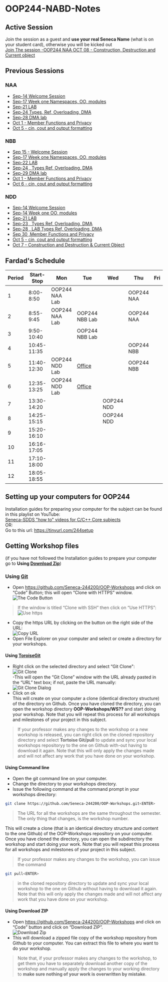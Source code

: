 ﻿# OOP244-NABD-Notes
## Active Session
Join the session as a guest and **use your real Seneca Name** (what is on your student card), otherwise you will be kicked out<br />
[Join The session -OOP244 NAA OCT 08 - Construction, Destruction and Current object](https://connect.rna2.blindsidenetworks.com/invite/to?c=_FPSL_oIjEpDI1DTfoEsGHChHyollvKWSukbH3Lglfw&m=839c746756d8e623bb4d82439687c61b8b32a441&t=1602158489912&u=senecacollege)
## Previous Sessions
### NAA
- [Sep-14 Welcome Session](https://recordings.rna2.blindsidenetworks.com/senecacollege/12baeedf861a7902e89765d88e4aafb6f7b4c761-1600087944853/capture/)
- [Sep-17 Week one Namespaces, OO, modules](https://recordings.rna2.blindsidenetworks.com/senecacollege/12baeedf861a7902e89765d88e4aafb6f7b4c761-1600342892095/capture/)
- [Sep-21 LAB](https://recordings.rna2.blindsidenetworks.com/senecacollege/12baeedf861a7902e89765d88e4aafb6f7b4c761-1600689537024/capture/)
- [Sep-24 Types, Ref, Overloading, DMA](https://recordings.rna2.blindsidenetworks.com/senecacollege/12baeedf861a7902e89765d88e4aafb6f7b4c761-1600948017766/capture/)
- [Sep-28 DMA lab](https://recordings.rna2.blindsidenetworks.com/senecacollege/12baeedf861a7902e89765d88e4aafb6f7b4c761-1601294475431/capture/)
- [Oct 1 - Member Functions and Privacy](https://recordings.rna2.blindsidenetworks.com/senecacollege/12baeedf861a7902e89765d88e4aafb6f7b4c761-1601552871671/capture/)
- [Oct 5 - cin, cout and output formatting](https://recordings.rna2.blindsidenetworks.com/senecacollege/12baeedf861a7902e89765d88e4aafb6f7b4c761-1601899793780/capture/)

### NBB
- [Sep 15 - Welcome Session](https://recordings.rna2.blindsidenetworks.com/senecacollege/bcebb786131e829872f20a9d7ca78d468daf25e2-1600174133417/capture/)
- [Sep-17 Week one Namespaces, OO, modules](https://recordings.rna2.blindsidenetworks.com/senecacollege/bcebb786131e829872f20a9d7ca78d468daf25e2-1600353332566/capture/)
- [Sep-22 LAB](https://recordings.rna2.blindsidenetworks.com/senecacollege/bcebb786131e829872f20a9d7ca78d468daf25e2-1600778638561/capture/)
- [Sep-24 , Types Ref, Overloading, DMA](https://recordings.rna2.blindsidenetworks.com/senecacollege/bcebb786131e829872f20a9d7ca78d468daf25e2-1600958558768/capture/)
- [Sep-29 DMA lab](https://recordings.rna2.blindsidenetworks.com/senecacollege/bcebb786131e829872f20a9d7ca78d468daf25e2-1601382502691/capture/)
- [Oct 1 - Member Functions and Privacy](https://recordings.rna2.blindsidenetworks.com/senecacollege/bcebb786131e829872f20a9d7ca78d468daf25e2-1601563179577/capture/)
- [Oct 6 - cin, cout and output formatting](https://recordings.rna2.blindsidenetworks.com/senecacollege/bcebb786131e829872f20a9d7ca78d468daf25e2-1601987090742/capture/)

### NDD
- [Sep-14 Welcome Session](https://recordings.rna2.blindsidenetworks.com/senecacollege/6db4339dbee92940db53c0a7c75fbc7e0b4b4486-1600097934447/capture/)
- [Sep-14 Week one OO, modules](https://recordings.rna2.blindsidenetworks.com/senecacollege/6db4339dbee92940db53c0a7c75fbc7e0b4b4486-1600276994180/capture/)
- [Sep-21 LAB](https://recordings.rna2.blindsidenetworks.com/senecacollege/6db4339dbee92940db53c0a7c75fbc7e0b4b4486-1600702185864/capture/)
- [Sep-23 , Types Ref, Overloading, DMA](https://recordings.rna2.blindsidenetworks.com/senecacollege/6db4339dbee92940db53c0a7c75fbc7e0b4b4486-1600881726524/capture/)
- [Sep-28 , LAB Types Ref, Overloading, DMA](https://recordings.rna2.blindsidenetworks.com/senecacollege/6db4339dbee92940db53c0a7c75fbc7e0b4b4486-1601307384450/capture/)
- [Sep 30 ,Member Functions and Privacy](https://recordings.rna2.blindsidenetworks.com/senecacollege/6db4339dbee92940db53c0a7c75fbc7e0b4b4486-1601486531838/capture/)
- [Oct 5 - cin, cout and output formatting](https://recordings.rna2.blindsidenetworks.com/senecacollege/6db4339dbee92940db53c0a7c75fbc7e0b4b4486-1601911843685/capture/)
- [Oct 7 - Construction and Destruction & Current Object](https://recordings.rna2.blindsidenetworks.com/senecacollege/6db4339dbee92940db53c0a7c75fbc7e0b4b4486-1602091494891/capture/)

## Fardad's Schedule
| Period | Start-Stop  | Mon            | Tue            | Wed        | Thu        | Fri |
|--------|-------------|----------------|----------------|------------|------------|-----|
| 1      | 8:00-8:50   | OOP244 NAA Lab |                |            | OOP244 NAA |     |
| 2      | 8:55-9:45   | OOP244 NAA Lab | OOP244 NBB Lab |            | OOP244 NAA |     |
| 3      | 9:50-10:40  |                | OOP244 NBB Lab |            |            |     |
| 4      | 10:45-11:35 |                |                |            | OOP244 NBB |     |
| 5      | 11:40-12:30 | OOP244 NDD Lab | [Office](https://teams.microsoft.com/l/channel/19%3ac23ff154522047c9bae68171bff16938%40thread.tacv2/General?groupId=cedf698e-3d6d-451a-a5ff-21d5b724cc22&tenantId=eb34f74a-58e7-4a8b-9e59-433e4c412757)         |            | OOP244 NBB |     |
| 6      | 12:35-13:25 | OOP244 NDD Lab |[Office](https://teams.microsoft.com/l/channel/19%3ac23ff154522047c9bae68171bff16938%40thread.tacv2/General?groupId=cedf698e-3d6d-451a-a5ff-21d5b724cc22&tenantId=eb34f74a-58e7-4a8b-9e59-433e4c412757)         |            |            |     |
| 7      | 13:30-14:20 |                |                | OOP244 NDD |            |     |
| 8      | 14:25-15:15 |                |                | OOP244 NDD |            |     |
| 9      | 15:20-16:10 |                |                |            |            |     |
| 10     | 16:16-17:05 |                |                |            |            |     |
| 11     | 17:10-18:00 |                |                |            |            |     |
| 12     | 18:05-18:55 |                |                |            |            |     |

## Setting up your computers for OOP244

Installation guides for preparing your computer for the subject can be found in this playlist on YouTube:<br />
[Seneca-SDDS "how to" videos for C/C++ Core subjects](https://www.youtube.com/playlist?list=PLxB4x6RkylosAh1of4FnX7-g2fk0MUeyc)<br />
OR:<br />
Go to this url: https://tinyurl.com/244setup 


## Getting Workshop files
(if you have not followed the Installation guides to prepare your computer go to **Using [Download Zip](#using-download-zip)**)<br />

### Using [Git](https://git-scm.com/download/win)
- Open https://github.com/Seneca-244200/OOP-Workshops and click on “Code” Button; this will open “Clone with HTTPS” window.<br />
![The Code Button](images/code.png)
> If the window is titled “Clone with SSH” then click on “Use HTTPS”: <br />
![Use https](images/usehttps.png)
- Copy the https URL by clicking on the button on the right side of the URL:<br />![Copy URL](images/copyurl.png)
- Open File Explorer on your computer and select or create a directory for your workshops.
#### Using [ToroiseGit](https://tortoisegit.org/download/)
- Right click on the selected directory and select “Git Clone":<br /> ![Git Clone](images/gitclone.png)<br />
-This will open the “Git Clone” window with the URL already pasted in the “URL” text box; if not, paste the URL manually:<br /> ![Git Clone Dialog](images/gitcloneDialog.png)<br />
- Click on ok<br />
This will create on your computer a clone (identical directory structure) of the directory on Github.  Once you have cloned the directory, you can open the workshop directory **OOP-Workshops/WS??** and start doing your workshop. Note that you will repeat this process for all workshops and milestones of your project in this subject.
> If your professor makes any changes to the workshop or a new workshop is released, you can right click on the cloned repository directory and select **Tortoise Git/pull** to update and sync your local workshops repositoryy to the one on Github with-out having to download it again. Note that this will only apply the changes made and will not affect any work that you have done on your workshop.
#### Using Command line
- Open the git command line on your computer.
- Change the directory to your workshops directory.
- Issue the following command at the command prompt in your workshops directory: 
``` bash
git clone https://github.com/Seneca-244200/OOP-Workshops.git<ENTER>
```
> The URL for all the workshops are the same throughout the semester. The only thing that changes, is the workshop number.<br/>

This will create a clone (that is an identical directory structure and content to the one Github) of the OOP-Workshops repository on your computer.  Once you have cloned the directory, you can open the subdirectory the workshop and start doing your work. Note that you will repeat this process for all workshops and milestones of your project in this subject.

> If your professor makes any changes to the workshop, you can issue the command
``` bash 
git pull<ENTER>
``` 
>  in the cloned repository directory to update and sync your local workshop to the one on Github without having to download it again. Note that this will only apply the changes made and will not affect any work that you have done on your workshop.

#### Using Download ZIP
- Open https://github.com/Seneca-244200/OOP-Workshops  and click on “Code” button and click on “Download ZIP”.<br />
![Download Zip](images/downloadzip.png)<br />
- This will download a zipped file copy of the workshop repository from Github to your computer. You can extract this file to where you want to do your workshop. <br />
> Note that, if your professor makes any changes to the workshop, to get them you have to separately download another copy of the workshop and manually apply the changes to your working directory to **make sure nothing of your work is overwritten by mistake**.
